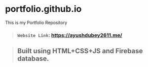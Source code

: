 # portfolio.github.io
This is my Portfolio Repository

> ### `Website Link`: https://ayushdubey2611.me/

> ## Built using HTML+CSS+JS and Firebase database.
